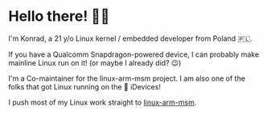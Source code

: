 # Hello there! 👋🏻

I'm Konrad, a 21 y/o Linux kernel / embedded developer from Poland 🇵🇱.

If you have a Qualcomm Snapdragon-powered device, I can probably make mainline Linux run on it! (or maybe I already did? 😉)

I'm a Co-maintainer for the linux-arm-msm project. I am also one of the folks that got Linux running on the 🍎 iDevices!

I push most of my Linux work straight to [linux-arm-msm](https://lore.kernel.org/linux-arm-msm/).
